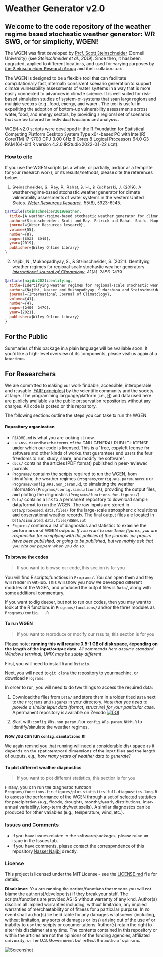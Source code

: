 # Weather Generator v2.0

## Welcome to the code repository of the weather regime based stochastic weather generator: WR-SWG, or for simplicity, WGEN! ##

The WGEN was first developed by [Prof. Scott Steinschneider](https://cals.cornell.edu/scott-steinschneider) (Cornell University) (see *Steinschneider et al., 2019*). 
Since then, it has been upgraded, applied to different locations, and used for varying purposes by [the Steinschneider Research Group]( https://blogs.cornell.edu/steinschneider/) and their collaborators.

The WGEN is designed to be a flexible tool that can facilitate computationally fast, internally consistent scenario generation to support climate vulnerability assessments of water systems in a way that is more easily connected to advances in climate science. 
It is well suited for risk-based simulation studies of system-of-systems that span large regions and multiple sectors (e.g., food, energy, and water).
The tool is useful in expediting the adoption of bottom-up vulnerability assessments across water, food, and energy sectors, by providing a regional set of scenarios that can be tailored for individual locations and analyses.

WGEN-v2.0 scripts were developed in the R Foundation for Statistical Computing Platform Desktop System Type x64-based PC with Intel(R) Core(TM) i7-9700 CPU 3.00 GHz 8 Cores 8 Logical Processors 64.0 GB RAM (64-bit) R version 4.2.0 (RStudio 2022-04-22 ucrt).

### How to cite

If you use the WGEN scripts (as a whole, or partially, and/or as a template for your research work), 
or its results/methods, please cite the references below.

1. Steinschneider, S., Ray, P., Rahat, S. H., & Kucharski, J. (2019). A weather‐regime‐based stochastic weather generator for climate vulnerability assessments of water systems in the western United States. *[Water Resources Research](https://doi.org/10.1029/2018WR024446)*, 55(8), 6923-6945.

```bibtex
@article{steinschneider2019weather,
  title={A weather-regime-based stochastic weather generator for climate vulnerability assessments of water systems in the western United States},
  author={Steinschneider, Scott and Ray, Patrick and Rahat, Saiful Haque and Kucharski, John},
  journal={Water Resources Research},
  volume={55},
  number={8},
  pages={6923--6945},
  year={2019},
  publisher={Wiley Online Library}
}
```

2. Najibi, N., Mukhopadhyay, S., & Steinschneider, S. (2021). Identifying weather regimes for regional‐scale stochastic weather generators. *[International Journal of Climatology](https://doi.org/10.1002/joc.6969)*, 41(4), 2456-2479.
```bibtex
@article{najibi2021identifying,
  title={Identifying weather regimes for regional-scale stochastic weather generators},
  author={Najibi, Nasser and Mukhopadhyay, Sudarshana and Steinschneider, Scott},
  journal={International Journal of Climatology},
  volume={41},
  number={4},
  pages={2456--2479},
  year={2021},
  publisher={Wiley Online Library}
}
```

## For the Public

Summaries of this package in a plain language will be available soon. If you'd like a high-level overview of its components, please visit us again at a later time. 


## For Researchers

We are committed to making our work findable, accessible, interoperable and reusable ([FAIR principles](https://www.nature.com/articles/sdata201618)) by the scientific community and the society at large.
The programming language/platform (i.e., [R](https://www.r-project.org/)) and data used here are publicly available via the public preservation repositories without any charges.
All code is posted on this repository.

The following sections outline the steps you can take to run the WGEN.

#### Repository organization

- `README.md` is what you are looking at now.
- `LICENSE` describes the terms of the GNU GENERAL PUBLIC LICENSE under which our code is licensed. This is a "free, copyleft license for software and other kinds of works, that guarantees end users the four freedoms to run, study, share, and modify the software".
- `docs/` contains the articles (PDF format) published in peer-reviewed journals.
- `Programs/` contains the scripts required to run the WGEN, from identifying the weather regimes (`Programs/config.WRs.param.NHMM.R` or `Programs/config.WRs.non_param.R`), to simulating the weather information (`Programs/config.simulations.R`), providing the output files, and plotting the diagnostics (`Programs/functions.for.figures/`).
- `Data/` contains a link to a permanent repository to download sample data/format to run the WGEN. The raw inputs are stored in `Data/processed.data.files/` for the large-scale atmospheric circulations and observational weather records. The final output files are located in `Data/simulated.data.files/WGEN.out`
- `Figures/` contains a list of diagnostics and statistics to examine the performance of WGEN outputs. _If you want to use these figures, you are responsible for complying with the policies of the journals our papers have been published, or going to be published, but we mainly ask that you cite our papers when you do so._


#### To browse the codes

> If you want to browse our code, this section is for you

You will find R scripts/functions in `Programs/`.
You can open them and they will render in GitHub.
This will show you how we developed different modules of the WGEN, and produced the output files in `Data/`, along with some additional commentary.

If you want to dig deeper, but not to run our codes, then you may want to look at the R functions in `Programs/functions/` and/or the three modules as `Programs/config.__.R`.

#### To run WGEN

> If you want to reproduce or modify our results, this section is for you

Please note: **running this will require 0.5-1 GB of disk space, depending on the length of the input/output data**.
*All commands here assume standard Windows terminal; UNIX may be subtly different*.

First, you will need to install `R` and `Rstudio`.

Next, you will need to `git clone` the repository to your machine, or download `Programs`.


In order to run, you will need to do two things to access the required data:

1. Download the files from `Data/` and store them in a folder titled `Data` next to the `Programs` and `Figures` in your directory. *Note that you need to provide a similar input data (format, structure) for your particular case*. A permanent repository is available on Zenodo [![DOI](https://zenodo.org/badge/DOI/10.5281/zenodo.7311769.svg)](https://doi.org/10.5281/zenodo.7311769)


1. Start with `config.WRs.non_param.R` or `config.WRs.param.NHMM.R` to identify/simulate the weather regimes.

**Now you can run `config.simulations.R`!**

We again remind you that running will need a considerable disk space as it depends on the spatiotemporal dimensions of the input files and the length of outputs, e.g., *how many years of weather data to generate?*

#### To plot different weather diagnostics

> If you want to plot different statistics, this section is for you

Finally, you can run the diagnostic function `Programs/functions.for.figures/plot.statistics.full.diagnostics.long.R` to assess the performance of the WGEN through a set of selected statistics for precipitation (e.g., floods, droughts, monthly/yearly distributions, inter-annual variability, long-term dry/wet spells).
A similar diagnostics can be produced for other variables (e.g., temperature, wind, etc.).

### Issues and Comments

- If you have issues related to the software/packages, please raise an issue in the Issues tab.
- If you have comments, please contact the correspondence of this repository [Nasser Najibi](https://nassernajibi.com) directly.

### License
This project is licensed under the MIT License - see the [LICENSE.md](https://github.com/nassernajibi/WGEN-v2.0/blob/83e90d81cd08d2aa18e998d7ad42c8c437308f9a/LICENSE) file for details.

**Disclaimer:**
You are running the scripts/functions that means you will not blame the author(s)/developer(s) if they break your stuff.
The scripts/functions are provided AS IS without warranty of any kind. Author(s) disclaim all implied warranties including, without limitation, any implied warranties of merchantability or of fitness for a particular purpose. 
In no event shall author(s) be held liable for any damages whatsoever (including, without limitation, any sorts of damages or loss) arising out of the use of or inability to use the scripts or documentations.
Author(s) retain the right to alter this disclaimer at any time.
The contents contained in this repository or within the articles are not the opinions of the funding agencies, affiliated university, or the U.S. Government but reflect the authors' opinions.

![Screenshot](https://brand.cornell.edu/assets/images/examples/trademarks/brand_registered.svg)
